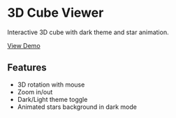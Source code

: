 # 3D Cube Viewer

Interactive 3D cube with dark theme and star animation.

[View Demo](https://your-username.github.io/your-repo-name/)

## Features
- 3D rotation with mouse
- Zoom in/out
- Dark/Light theme toggle
- Animated stars background in dark mode